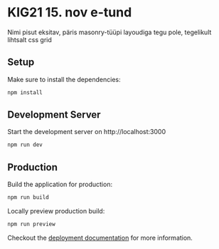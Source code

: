 # KIG21 15. nov e-tund

Nimi pisut eksitav, päris masonry-tüüpi layoudiga tegu pole, tegelikult lihtsalt css grid

## Setup

Make sure to install the dependencies:

```bash
npm install
```

## Development Server

Start the development server on http://localhost:3000

```bash
npm run dev
```

## Production

Build the application for production:

```bash
npm run build
```

Locally preview production build:

```bash
npm run preview
```

Checkout the [deployment documentation](https://v3.nuxtjs.org/guide/deploy/presets) for more information.
